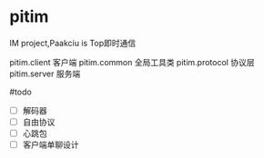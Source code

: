 # pitim
IM project,Paakciu is Top即时通信

pitim.client    客户端
pitim.common    全局工具类
pitim.protocol  协议层
pitim.server    服务端

#todo
- [ ] 解码器
- [ ] 自由协议
- [ ] 心跳包
- [ ] 客户端单聊设计